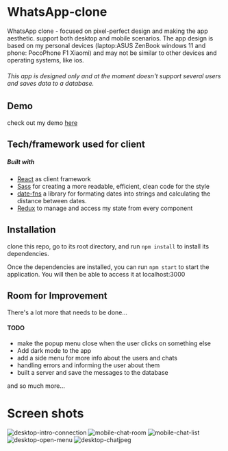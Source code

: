 # WhatsApp-clone
WhatsApp clone - focused on pixel-perfect design and making the app aesthetic. support both desktop and mobile scenarios.
The app design is based on my personal devices (laptop:ASUS ZenBook windows 11 and phone: PocoPhone F1 Xiaomi)
and may not be similar to other devices and operating systems, like ios. 
###### This app is designed only and at the moment doesn't support several users and saves data to a database.

## Demo
check out my demo [here](https://optimistic-heisenberg-7871bb.netlify.app/)

## Tech/framework used for client
##### Built with
* [React](https://reactjs.org/) as client framework
* [Sass](https://sass-lang.com/guide) for creating a more readable, efficient, clean code for the style 
* [date-fns](https://date-fns.org/v2.28.0/docs/format) a library for formating dates into strings and calculating the distance between dates.  
* [Redux](https://redux.js.org/) to manage and access my state from every component
 
 ## Installation
clone this repo, go to its root directory, and run `npm install` to install its dependencies.

Once the dependencies are installed, you can run `npm start` to start the application. You will then be able to access it at localhost:3000



## Room for Improvement
There's a lot more that needs to be done...
#### TODO
* make the popup menu close when the user clicks on something else
* Add dark mode to the app 
* add a side menu for more info about the users and chats 
* handling errors and informing the user about them 
* built a server and save the messages to the database

and so much more...

# Screen shots

![desktop-intro-connection](https://user-images.githubusercontent.com/74677933/156198942-26534c1b-4b04-407d-9422-f9fb31ac358d.jpeg)
![mobile-chat-room](https://user-images.githubusercontent.com/74677933/156198958-b6a97d2c-48f7-45e5-a911-2ea49e305fb0.jpeg)
![mobile-chat-list](https://user-images.githubusercontent.com/74677933/156198971-60f02159-5f1c-49fd-b30f-f89e14eb5bd9.jpeg)
![desktop-open-menu](https://user-images.githubusercontent.com/74677933/156198893-f09ff636-b039-40fb-9472-49216d434c02.jpeg)
![desktop-chatjpeg](https://user-images.githubusercontent.com/74677933/156204314-d0a691ce-15a7-49b0-bb1e-5343ecfceb80.jpeg)
